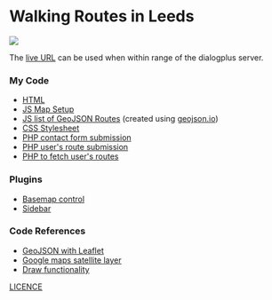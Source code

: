 # Walking Routes in Leeds
![](website_capture.gif)


The [live URL](http://dialogplus.leeds.ac.uk/geog5870/web40/Assignment%202/My%20Map/index.html) can be used when within range of the dialogplus server.
### My Code 

- [HTML](index.html)
- [JS Map Setup](map_setup.js)
- [JS list of GeoJSON Routes](routes.js) (created using [geojson.io](https://geojson.io/))
- [CSS Stylesheet](style.css)
- [PHP contact form submission](contact_form.php)
- [PHP user's route submission](route_submit.php)
- [PHP to fetch user's routes](fetchRoutes.php)


### Plugins 
- [Basemap control](https://github.com/consbio/Leaflet.Basemaps)
- [Sidebar](https://github.com/noerw/leaflet-sidebar-v2)

### Code References 
- [GeoJSON with Leaflet](https://leafletjs.com/examples/geojson/)
- [Google maps satellite layer](https://stackoverflow.com/questions/9394190/leaflet-map-api-with-google-satellite-layer)
- [Draw functionality](https://stackoverflow.com/questions/42939633/how-to-draw-a-polyline-using-the-mouse-and-leaflet-js)


[LICENCE](LICENSE)
